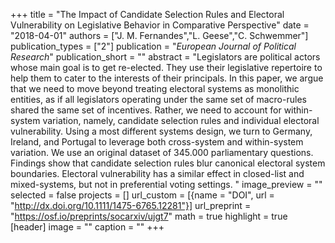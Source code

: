 +++
title = "The Impact of Candidate Selection Rules and Electoral Vulnerability on Legislative Behavior in Comparative Perspective"
date = "2018-04-01"
authors = ["J. M. Fernandes","L. Geese","C. Schwemmer"]
publication_types = ["2"]
publication = "_European Journal of Political Research_"
publication_short = ""
abstract = "Legislators are political actors whose main goal is to get re-elected. They use their legislative repertoire to help them to cater to the interests of their principals. In this paper, we argue that we need to move beyond treating electoral systems as monolithic entities, as if all legislators operating under the same set of macro-rules shared the same set of incentives. Rather, we need to account for within-system variation, namely, candidate selection rules and individual electoral vulnerability. Using a most different systems design, we turn to Germany, Ireland, and Portugal to leverage both cross-system and within-system variation. We use an original dataset of 345.000 parliamentary questions. Findings show that candidate selection rules blur canonical electoral system boundaries. Electoral vulnerability has a similar effect in closed-list and mixed-systems, but not in preferential voting settings. "
image_preview = ""
selected = false
projects = []
url_custom = [{name = "DOI", url = "http://dx.doi.org/10.1111/1475-6765.12281"}]
url_preprint = "https://osf.io/preprints/socarxiv/ujgt7"
math = true
highlight = true
[header]
image = ""
caption = ""
+++

